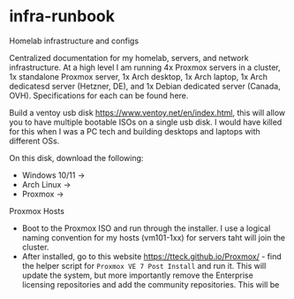 # infra-runbook
Homelab infrastructure and configs

Centralized documentation for my homelab, servers, and network infrastructure. At a high level I am running 4x Proxmox servers in a cluster, 1x standalone Proxmox server, 1x Arch desktop, 1x Arch laptop, 1x Arch dedicatesd server (Hetzner, DE), and 1x Debian dedicated server (Canada, OVH). Specifications for each can be found here. 

Build a ventoy usb disk https://www.ventoy.net/en/index.html, this will allow you to have multiple bootable ISOs on a single usb disk. I would have killed for this when I was a PC tech and building desktops and laptops with different OSs. 

On this disk, download the following:
- Windows 10/11 -> 
- Arch Linux -> 
- Proxmox -> 

Proxmox Hosts
- Boot to the Proxmox ISO and run through the installer. I use a logical naming convention for my hosts (vm101-1xx) for servers taht will join the cluster. 
- After installed, go to this website https://tteck.github.io/Proxmox/ - find the helper script for ``Proxmox VE 7 Post Install`` and run it. This will update the system, but more importantly remove the Enterprise licensing repositories and add the community repositories. This will be 
